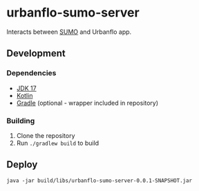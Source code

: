 # urbanflo-sumo-server

Interacts between [SUMO](https://www.eclipse.org/sumo/) and Urbanflo app.

## Development

### Dependencies

- [JDK 17](https://adoptium.net/temurin/releases/)
- [Kotlin](https://kotlinlang.org/docs/getting-started.html)
- [Gradle](https://gradle.org/install/) (optional - wrapper included in repository)

### Building

1. Clone the repository
2. Run `./gradlew build` to build

## Deploy

```shell
java -jar build/libs/urbanflo-sumo-server-0.0.1-SNAPSHOT.jar
```